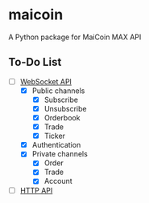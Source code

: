 # maicoin

A Python package for MaiCoin MAX API

## To-Do List

- [ ] [WebSocket API](https://maicoin.github.io/max-websocket-docs/#/)
  - [x] Public channels
    - [x] Subscribe
    - [x] Unsubscribe
    - [x] Orderbook
    - [x] Trade
    - [x] Ticker
  - [x] Authentication
  - [x] Private channels
    - [x] Order
    - [x] Trade
    - [x] Account
- [ ] [HTTP API](https://max.maicoin.com/documents/api_list/v2)
